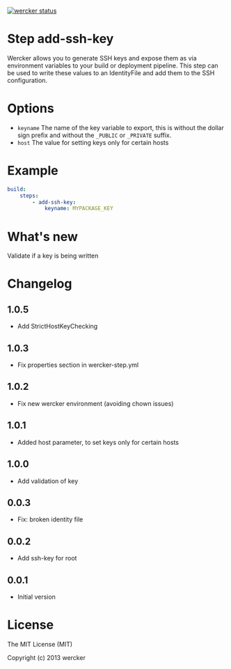 [![wercker status](https://app.wercker.com/status/87c813e77723269d9c2619e500526b6e/s "wercker status")](https://app.wercker.com/project/bykey/87c813e77723269d9c2619e500526b6e)

# Step add-ssh-key

Wercker allows you to generate SSH keys and expose them as via
environment variables to your build or deployment pipeline.
This step can be used to write these values to an IdentityFile
and add them to the SSH configuration.

# Options

- `keyname` The name of the key variable to export, this is without the dollar
sign prefix and without the `_PUBLIC` or `_PRIVATE` suffix.
- `host` The value for setting keys only for certain hosts

# Example

``` yaml
build:
    steps:
        - add-ssh-key:
            keyname: MYPACKAGE_KEY
```

# What's new

Validate if a key is being written

# Changelog

## 1.0.5

- Add StrictHostKeyChecking

## 1.0.3

- Fix properties section in wercker-step.yml

## 1.0.2

- Fix new wercker environment (avoiding chown issues)

## 1.0.1

- Added host parameter, to set keys only for certain hosts

## 1.0.0

- Add validation of key

## 0.0.3

- Fix: broken identity file

## 0.0.2

- Add ssh-key for root

## 0.0.1

- Initial version

# License

The MIT License (MIT)

Copyright (c) 2013 wercker
